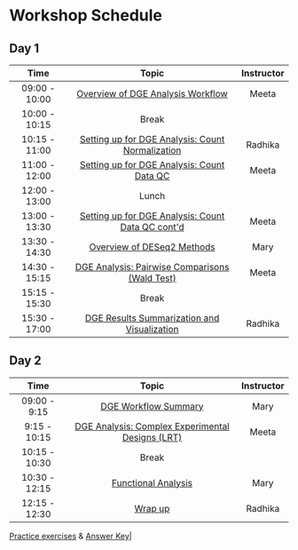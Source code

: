 # Workshop Schedule

## Day 1

| Time            |  Topic  | Instructor |
|:------------------------:|:------------------------------------------------:|:--------:|
|09:00 - 10:00 | [Overview of DGE Analysis Workflow](https://hbctraining.github.io/DGE_workshop/lessons/01_DGE_setup_and_overview.html) | Meeta |
|10:00 - 10:15 | Break | |
|10:15 - 11:00 | [Setting up for DGE Analysis: Count Normalization](https://hbctraining.github.io/DGE_workshop/lessons/02_DGE_count_normalization.html) | Radhika |
|11:00 - 12:00 | [Setting up for DGE Analysis: Count Data QC](https://hbctraining.github.io/DGE_workshop/lessons/03_DGE_QC_analysis.html) | Meeta |
|12:00 - 13:00 | Lunch | |
|13:00 - 13:30 | [Setting up for DGE Analysis: Count Data QC cont'd](https://hbctraining.github.io/DGE_workshop/lessons/03_DGE_QC_analysis.html#mov10-quality-assessment-and-exploratory-analysis-using-deseq2) | Meeta |
|13:30 - 14:30 | [Overview of DESeq2 Methods](https://hbctraining.github.io/DGE_workshop/lessons/04_DGE_DESeq2_analysis.html) | Mary |
|14:30 - 15:15 | [DGE Analysis: Pairwise Comparisons (Wald Test)](https://hbctraining.github.io/DGE_workshop/lessons/05_DGE_DESeq2_analysis2.html) | Meeta |
|15:15 - 15:30 | Break | |
|15:30 - 17:00 | [DGE Results Summarization and Visualization](https://hbctraining.github.io/DGE_workshop/lessons/06_DGE_visualizing_results.html) | Radhika |

## Day 2

| Time            |  Topic  | Instructor |
|:------------------------:|:------------------------------------------------:|:--------:|
|09:00 - 9:15 | [DGE Workflow Summary](https://hbctraining.github.io/DGE_workshop/lessons/07_DGE_summarizing_workflow.html) | Mary |
|9:15 - 10:15 | [DGE Analysis: Complex Experimental Designs (LRT)](https://hbctraining.github.io/DGE_workshop/lessons/08_DGE_LRT.html) | Meeta|
|10:15 - 10:30 | Break | |
|10:30 - 12:15 | [Functional Analysis](https://hbctraining.github.io/DGE_workshop/lessons/10_functional_analysis.html) | Mary |
|12:15 - 12:30|[Wrap up](https://hbctraining.github.io/Intro-to-R-with-DGE/lectures/Workshop_wrapup.pdf) | Radhika|


[Practice exercises](https://hbctraining.github.io/DGE_workshop/exercises/DGE_analysis_exercises.html) & [Answer Key](https://hbctraining.github.io/DGE_workshop/exercises/DGE_analysis_exercises%20answer_key.html)|
